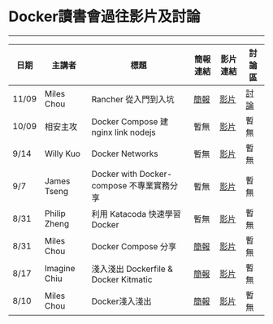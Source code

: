 # Docker讀書會過往影片及討論

----

| 日期 | 主講者 | 標題 | 簡報連結 | 影片連結 | 討論區 |
| ---- | ----- | ---- | ---- | ---- | ----- |
| 11/09 | Miles Chou | Rancher 從入門到入坑 | [簡報](https://docs.google.com/presentation/d/1AzCxiKMR9nBbfWfDa-0fFaEg1CX_PJC3culmPMa7Ut8/) | [影片](https://www.youtube.com/watch?v=wQ0cchhmeG0) | [討論](https://www.facebook.com/groups/750311598438135/permalink/868576629944964/) |
| 10/09 | 相安主攻 | Docker Compose 建 nginx link nodejs | 暫無 | [影片](https://www.facebook.com/readbook999/videos/1814243302151425/) | 暫無 |
| 9/14 | Willy Kuo | Docker Networks | 暫無 | [影片](https://www.youtube.com/watch?v=L3ZkY3yaPZI&feature=youtu.be) | 暫無 |
| 9/7 | James Tseng | Docker with Docker-compose 不專業實務分享 | 暫無 | [影片](https://www.youtube.com/watch?v=P-pPue8pj2s&feature=youtu.be) | 暫無 |
| 8/31 | Philip Zheng | 利用 Katacoda 快速學習 Docker | 暫無 | [影片](https://www.youtube.com/watch?v=z09hC6zfY8g&feature=youtu.be) | 暫無 |
| 8/31 | Miles Chou | Docker Compose 分享 | [簡報](http://www.slideshare.net/MilesChou/docker-compose-65550773) | [影片](https://www.facebook.com/tails32100/videos/1384907478189544/) | 暫無 |
| 8/17 | Imagine Chiu | 淺入淺出 Dockerfile & Docker Kitmatic | [簡報](http://www.slideshare.net/MilesChou/docker-64870525) | [影片](https://www.facebook.com/groups/750311598438135/permalink/818548661614428/) | 暫無 |
| 8/10 | Miles Chou | Docker淺入淺出 | [簡報](https://docs.google.com/presentation/d/1oPGiGvVMQSvdplSPB3H8ZeCr_zcvpmzqFjHkVJVvF3M/edit#slide=id.p4) | [影片](https://www.facebook.com/tails32100/videos/1364402576906701/) | 暫無 |
